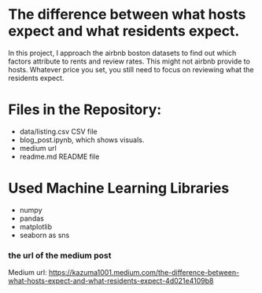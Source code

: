 # The difference between what hosts expect and what residents expect.

In this project, I approach the airbnb boston datasets to find out which factors attribute to rents and review rates.
This might not airbnb provide to hosts. Whatever price you set, you still need to focus on reviewing what the residents expect. 

# Files in the Repository:
* data/listing.csv CSV file 
* blog_post.ipynb, which shows visuals.
* medium url
* readme.md README file

# Used Machine Learning Libraries
* numpy
* pandas
* matplotlib
* seaborn as sns

### the url of the medium post
Medium url: https://kazuma1001.medium.com/the-difference-between-what-hosts-expect-and-what-residents-expect-4d021e4109b8
